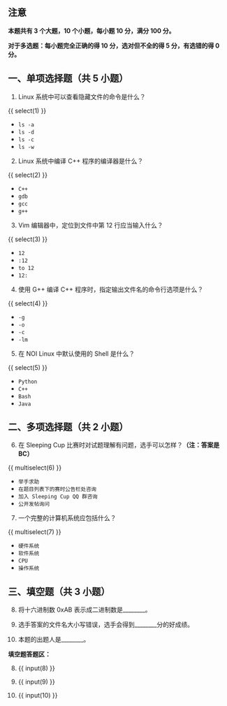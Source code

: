## 注意

**本题共有 $\bm 3$ 个大题，$\bm{10}$ 个小题，每小题 $\bm{10}$ 分，满分 $\bm{100}$ 分。**

**对于多选题：每小题完全正确的得 $\bm{10}$ 分，选对但不全的得 $\bm  5$ 分，有选错的得 $\bm 0$ 分。**

## 一、单项选择题（共 $5$ 小题）

1. Linux 系统中可以查看隐藏文件的命令是什么？

{{ select(1) }}

- `ls -a`
- `ls -d`
- `ls -c`
- `ls -w`

2. Linux 系统中编译 C++ 程序的编译器是什么？

{{ select(2) }}

- `C++`
- `gdb`
- `gcc`
- `g++`

3. Vim 编辑器中，定位到文件中第 $12$ 行应当输入什么？

{{ select(3) }}

- `12`
- `:12`
- `to 12`
- `12:`

4. 使用 G++ 编译 C++ 程序时，指定输出文件名的命令行选项是什么？

{{ select(4) }}

- `-g`
- `-o`
- `-c`
- `-lm`

5. 在 NOI Linux 中默认使用的 Shell 是什么？

{{ select(5) }}

- `Python`
- `C++`
- `Bash`
- `Java`

## 二、多项选择题（共 $2$ 小题）

6. 在 Sleeping Cup 比赛时对试题理解有问题，选手可以怎样？**（注：答案是 BC）**

{{ multiselect(6) }}

- `举手求助`
- `在题目列表下的赛时公告栏处咨询`
- `加入 Sleeping Cup QQ 群咨询`
- `公开发帖询问`

7. 一个完整的计算机系统应包括什么？

{{ multiselect(7) }}

- `硬件系统`
- `软件系统`
- `CPU`
- `操作系统`


## 三、填空题（共 $3$ 小题）

8. 将十六进制数 0xAB 表示成二进制数是________。

9. 选手答案的文件名大小写错误，选手会得到________分的好成绩。

10. 本题的出题人是________。

**填空题答题区：**

8. {{ input(8) }}

9. {{ input(9) }}
  
10. {{ input(10) }}
